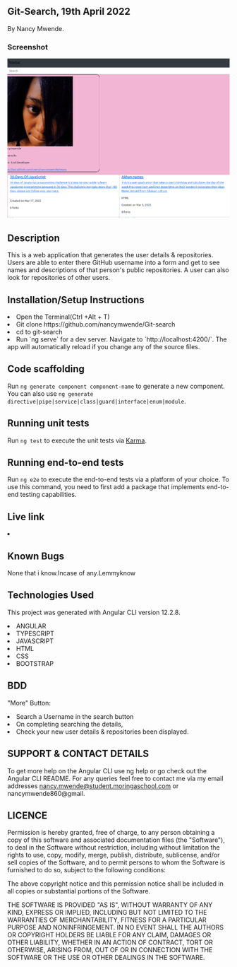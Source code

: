 ## Git-Search, 19th April 2022
By Nancy Mwende.

### Screenshot
<img src ="src/assets/git-search.png">


## Description
This is a web application that generates the user details & repositories.
 Users are able to enter there GitHub username into a form and get to see names and descriptions of that person's public repositories. A user can also look for repositories of other users.

## Installation/Setup Instructions
<li>Open the Terminal(Ctrl +Alt + T)</li>
<li> Git clone https://github.com/nancymwende/Git-search</li>
<li> cd to git-search</li>
<li>Run `ng serve` for a dev server. Navigate to `http://localhost:4200/`. The app will automatically reload if you change any of the source files.</li>

## Code scaffolding

Run `ng generate component component-name` to generate a new component. You can also use `ng generate directive|pipe|service|class|guard|interface|enum|module`.

## Running unit tests

Run `ng test` to execute the unit tests via [Karma](https://karma-runner.github.io).

## Running end-to-end tests

Run `ng e2e` to execute the end-to-end tests via a platform of your choice. To use this command, you need to first add a package that implements end-to-end testing capabilities.
 ## Live link
 <li> </li>


 ## Known Bugs
 None that i know.Incase of any.Lemmyknow


## Technologies Used
This project was generated with Angular CLI version 12.2.8.

<li> ANGULAR </li>
<li> TYPESCRIPT</li>
<li>JAVASCRIPT </li>
<li> HTML</li>
<li> CSS</li>
<li> BOOTSTRAP </li>

## BDD
"More" Button:

<li>Search a Username in the search button </li>
<li> On completing searching the details,</li>
<li> Check your new user details & repositories been displayed.</li>

## SUPPORT & CONTACT DETAILS
To get more help on the Angular CLI use ng help or go check out the Angular CLI README. For any queries feel free to contact me via my email addresses nancy.mwende@student.moringaschool.com or nancymwende860@gmail.

## LICENCE

Permission is hereby granted, free of charge, to any person obtaining a copy of this software and associated documentation files (the "Software"), to deal in the Software without restriction, including without limitation the rights to use, copy, modify, merge, publish, distribute, sublicense, and/or sell copies of the Software, and to permit persons to whom the Software is furnished to do so, subject to the following conditions:

The above copyright notice and this permission notice shall be included in all copies or substantial portions of the Software.

THE SOFTWARE IS PROVIDED "AS IS", WITHOUT WARRANTY OF ANY KIND, EXPRESS OR IMPLIED, INCLUDING BUT NOT LIMITED TO THE WARRANTIES OF MERCHANTABILITY, FITNESS FOR A PARTICULAR PURPOSE AND NONINFRINGEMENT. IN NO EVENT SHALL THE AUTHORS OR COPYRIGHT HOLDERS BE LIABLE FOR ANY CLAIM, DAMAGES OR OTHER LIABILITY, WHETHER IN AN ACTION OF CONTRACT, TORT OR OTHERWISE, ARISING FROM, OUT OF OR IN CONNECTION WITH THE SOFTWARE OR THE USE OR OTHER DEALINGS IN THE SOFTWARE.
